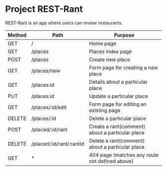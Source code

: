 # Project REST-Rant

REST-Rant is an app where users can review restaurants.

|Method|Path|Purpose|
|---|---|---|
|GET|/|Home page|
|GET|/places|Places index page|
|POST|/places|Create new place|
|GET|/places/new|Form page for creating a new place|
|GET|/places:id|Details about a particular place|
|PUT|/places:id|Update a particular place|
|GET|/places/:id/edit|Form page for editing an existing page|
|DELETE|/places/:id|Delete a particular place|
|POST|/placed/:id/rant|Create a rant(comment) about a particular place|
|DELETE|/placed/:id/rant/:rantId|Delete a rant(comment) about a particular place|
|GET|*|404 page (matches any route not defined above)|